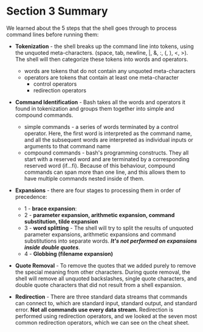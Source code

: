 # Section 3 Summary

We learned about the 5 steps that the shell goes through to process command lines before running them:

- **Tokenization** - the shell breaks up the command line into tokens, using the unquoted meta-characters.
(space, tab, newline, |, &, :, (, ), <, >). The shell will then categorize these tokens into words and operators.
  - words are tokens that do not contain any unquoted meta-characters
  - operators are tokens that contain at least one meta-character
    - control operators
    - redirection operators

- **Command Identification** - Bash takes all the words and operators it found in tokenization and groups them together into simple and compound commands.
  - simple commands - a series of words terminated by a control operator. Here, the first word is interpreted as the command name, and all the subsequent words are interpreted as individual inputs or arguments to that command name
  - compound commands - bash's programming constructs. They all start with a reserved word and are terminated by a corresponding reserved word (if...fi). Because of this behaviour, compound commands can span more than one line, and this allows them to have multiple commands nested inside of them.

- **Expansions** - there are four stages to processing them in order of precedence:
  - 1 - **brace expansion**:
  - 2 - **parameter expansion, arithmetic expansion, command substitution, tilde expansion**
  - 3 - **word splitting** - The shell will try to split the results of unquoted parameter expansions, arithmetic expansions and command substitutions into separate words. ***It's not performed on expansions inside double quotes***.
  - 4 - **Globbing (filename expansion)**

- **Quote Removal** - To remove the quotes that we added purely to remove the special meaning from other characters. During quote removal, the shell will remove all unquoted backslashes, single quote characters, and double quote characters that did not result from a shell expansion.

- **Redirection** - There are three standard data streams that commands can connect to, which are standard input, standard output, and standard error. **Not all commands use every data stream.** Redirection is performed using redirection operators, and we looked at the seven most common redirection operators, which we can see on the cheat sheet.

